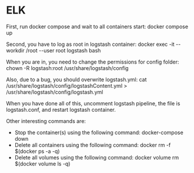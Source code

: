 # ELK

First, run docker compose and wait to all containers start:
	docker compose up

Second, you have to log as root in logstash container:
	docker exec -it --workdir /root --user root logstash bash

When you are in, you need to change the permissions for config folder:
	chown -R logstash:root /usr/share/logstash/config

Also, due to a bug, you should overwrite logstash.yml:
	cat /usr/share/logstash/config/logstashContent.yml > /usr/share/logstash/config/logstash.yml

When you have done all of this, uncomment logstash pipeline, the file is logstash.conf, and restart logstash container.

Other interesting commands are:
- Stop the container(s) using the following command:
	docker-compose down
- Delete all containers using the following command:
	docker rm -f $(docker ps -a -q)
- Delete all volumes using the following command:
	docker volume rm $(docker volume ls -q)
